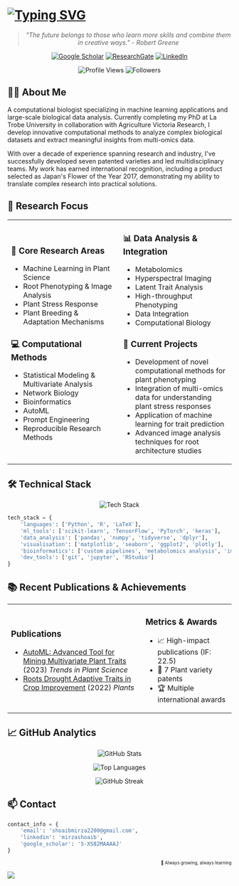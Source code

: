 # [![Typing SVG](https://readme-typing-svg.herokuapp.com?font=Georgia&weight=500&size=30&pause=1000&color=2D5A27&center=true&vCenter=true&width=600&height=60&lines=Hi+there+👋+I'm+Mirza+Shoaib)](https://git.io/typing-svg)

<div align="center">

> *"The future belongs to those who learn more skills and combine them in creative ways." - Robert Greene*

[![Google Scholar](https://img.shields.io/badge/Google_Scholar-2D5A27?style=for-the-badge&logo=google-scholar&logoColor=white)](https://scholar.google.com/citations?user=5-XS82MAAAAJ)
[![ResearchGate](https://img.shields.io/badge/Research_Gate-3A5A40?style=for-the-badge&logo=researchgate&logoColor=white)](https://www.researchgate.net/profile/Mirza-Shoaib)
[![LinkedIn](https://img.shields.io/badge/LinkedIn-588157?style=for-the-badge&logo=linkedin&logoColor=white)](https://www.linkedin.com/in/mirzashoaib/)

![Profile Views](https://komarev.com/ghpvc/?username=shoaibms&style=flat-square&color=90A955)
![Followers](https://img.shields.io/github/followers/shoaibms?style=flat-square&color=90A955)

</div>

## 👨‍🔬 About Me

A computational biologist specializing in machine learning applications and large-scale biological data analysis. Currently completing my PhD at La Trobe University in collaboration with Agriculture Victoria Research, I develop innovative computational methods to analyze complex biological datasets and extract meaningful insights from multi-omics data.

With over a decade of experience spanning research and industry, I've successfully developed seven patented varieties and led multidisciplinary teams. My work has earned international recognition, including a product selected as Japan's Flower of the Year 2017, demonstrating my ability to translate complex research into practical solutions.

## 🔬 Research Focus

<table>
<tr>
<td width="50%">

### 🌱 Core Research Areas
- Machine Learning in Plant Science
- Root Phenotyping & Image Analysis
- Plant Stress Response
- Plant Breeding & Adaptation Mechanisms

### 💻 Computational Methods
- Statistical Modeling & Multivariate Analysis
- Network Biology
- Bioinformatics
- AutoML
- Prompt Engineering
- Reproducible Research Methods

</td>
<td width="50%">

### 📊 Data Analysis & Integration
- Metabolomics
- Hyperspectral Imaging
- Latent Trait Analysis
- High-throughput Phenotyping
- Data Integration
- Computational Biology

### 🎯 Current Projects
- Development of novel computational methods for plant phenotyping
- Integration of multi-omics data for understanding plant stress responses
- Application of machine learning for trait prediction
- Advanced image analysis techniques for root architecture studies

</td>
</tr>
</table>

## 🛠️ Technical Stack

<div align="center">

![Tech Stack](https://skillicons.dev/icons?i=python,r,tensorflow,pytorch,git&theme=light)

</div>

```python
tech_stack = {
    'languages': ['Python', 'R', 'LaTeX'],
    'ml_tools': ['scikit-learn', 'TensorFlow', 'PyTorch', 'keras'],
    'data_analysis': ['pandas', 'numpy', 'tidyverse', 'dplyr'],
    'visualisation': ['matplotlib', 'seaborn', 'ggplot2', 'plotly'],
    'bioinformatics': ['custom pipelines', 'metabolomics analysis', 'image processing'],
    'dev_tools': ['git', 'jupyter', 'RStudio']
}
```

## 📚 Recent Publications & Achievements

<table>
<tr>
<td width="60%">

### Publications
- [AutoML: Advanced Tool for Mining Multivariate Plant Traits](https://doi.org/10.1016/j.tplants.2023.09.008) (2023) *Trends in Plant Science*
- [Roots Drought Adaptive Traits in Crop Improvement](https://www.mdpi.com/2223-7747/11/17/2256) (2022) *Plants*

</td>
<td width="40%">

### Metrics & Awards
- 📈 High-impact publications (IF: 22.5)
- 🔑 7 Plant variety patents
- 🏆 Multiple international awards

</td>
</tr>
</table>

## 📈 GitHub Analytics

<div align="center">

![GitHub Stats](https://github-readme-stats.vercel.app/api?username=shoaibms&show_icons=true&bg_color=00000000&title_color=2D5A27&text_color=344E41&icon_color=90A955&hide_border=true&count_private=true)

![Top Languages](https://github-readme-stats.vercel.app/api/top-langs/?username=shoaibms&layout=compact&bg_color=00000000&title_color=2D5A27&text_color=344E41&hide_border=true&langs_count=6)

![GitHub Streak](https://streak-stats.demolab.com?user=shoaibms&background=00000000&ring=2D5A27&fire=90A955&currStreakNum=344E41&sideNums=344E41&currStreakLabel=2D5A27&sideLabels=2D5A27&dates=588157&hide_border=true)

</div>

## 📫 Contact

```python
contact_info = {
    'email': 'shoaibmirza2200@gmail.com',
    'linkedin': 'mirzashoaib',
    'google_scholar': '5-XS82MAAAAJ'
}
```

<div align="right">
<sub><sup>🌱 Always growing, always learning</sup></sub>
</div>

![](https://raw.githubusercontent.com/shoaibms/shoaibms/output/github-contribution-grid-snake-dark.svg)
